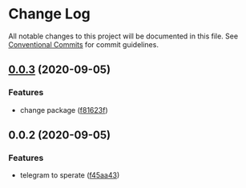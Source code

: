 # Change Log

All notable changes to this project will be documented in this file.
See [Conventional Commits](https://conventionalcommits.org) for commit guidelines.

## [0.0.3](https://github.com/actionsflow/actionsflow/compare/@actionsflow/trigger-telegram_bot@0.0.2...@actionsflow/trigger-telegram_bot@0.0.3) (2020-09-05)

### Features

- change package ([f81623f](https://github.com/actionsflow/actionsflow/commit/f81623f282c215f2b1a8064507d2beeddb4a927d))

## 0.0.2 (2020-09-05)

### Features

- telegram to sperate ([f45aa43](https://github.com/actionsflow/actionsflow/commit/f45aa4379f71ff320ccb6a785b28e206aaa51ac2))

